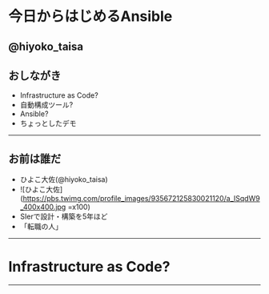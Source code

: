 # 今日からはじめるAnsible
@hiyoko_taisa
---
## おしながき
- Infrastructure as Code?
- 自動構成ツール?
- Ansible?
- ちょっとしたデモ
---
## お前は誰だ
- ひよこ大佐(@hiyoko_taisa)
- ![ひよこ大佐](https://pbs.twimg.com/profile_images/935672125830021120/a_ISqdW9_400x400.jpg =x100)
- SIerで設計・構築を5年ほど
- 「転職の人」
---
# Infrastructure as Code?
---


